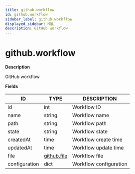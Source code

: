 ```yaml
---
title: github.workflow
id: github.workflow
sidebar_label: github.workflow
displayed_sidebar: MQL
description: GitHub workflow
---
```


# github.workflow

**Description**

GitHub workflow

**Fields**

| ID            | TYPE                          | DESCRIPTION            |
| ------------- | ----------------------------- | ---------------------- |
| id            | int                           | Workflow ID            |
| name          | string                        | Workflow name          |
| path          | string                        | Workflow path          |
| state         | string                        | Workflow state         |
| createdAt     | time                          | Workflow create time   |
| updatedAt     | time                          | Workflow update time   |
| file          | [github.file](github.file.md) | Workflow file          |
| configuration | dict                          | Workflow configuration |
